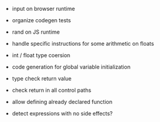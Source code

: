 - input on browser runtime
- organize codegen tests
- rand on JS runtime
- handle specific instructions for some arithmetic on floats
- int / float type coersion

- code generation for global variable initialization

- type check return value
- check return in all control paths
- allow defining already declared function

- detect expressions with no side effects?
